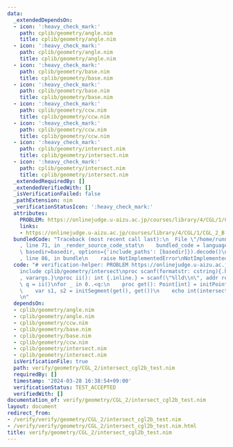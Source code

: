 ```yaml
---
data:
  _extendedDependsOn:
  - icon: ':heavy_check_mark:'
    path: cplib/geometry/angle.nim
    title: cplib/geometry/angle.nim
  - icon: ':heavy_check_mark:'
    path: cplib/geometry/angle.nim
    title: cplib/geometry/angle.nim
  - icon: ':heavy_check_mark:'
    path: cplib/geometry/base.nim
    title: cplib/geometry/base.nim
  - icon: ':heavy_check_mark:'
    path: cplib/geometry/base.nim
    title: cplib/geometry/base.nim
  - icon: ':heavy_check_mark:'
    path: cplib/geometry/ccw.nim
    title: cplib/geometry/ccw.nim
  - icon: ':heavy_check_mark:'
    path: cplib/geometry/ccw.nim
    title: cplib/geometry/ccw.nim
  - icon: ':heavy_check_mark:'
    path: cplib/geometry/intersect.nim
    title: cplib/geometry/intersect.nim
  - icon: ':heavy_check_mark:'
    path: cplib/geometry/intersect.nim
    title: cplib/geometry/intersect.nim
  _extendedRequiredBy: []
  _extendedVerifiedWith: []
  _isVerificationFailed: false
  _pathExtension: nim
  _verificationStatusIcon: ':heavy_check_mark:'
  attributes:
    PROBLEM: https://onlinejudge.u-aizu.ac.jp/courses/library/4/CGL/1/CGL_2_B
    links:
    - https://onlinejudge.u-aizu.ac.jp/courses/library/4/CGL/1/CGL_2_B
  bundledCode: "Traceback (most recent call last):\n  File \"/home/runner/.local/lib/python3.10/site-packages/onlinejudge_verify/documentation/build.py\"\
    , line 71, in _render_source_code_stat\n    bundled_code = language.bundle(stat.path,\
    \ basedir=basedir, options={'include_paths': [basedir]}).decode()\n  File \"/home/runner/.local/lib/python3.10/site-packages/onlinejudge_verify/languages/nim.py\"\
    , line 86, in bundle\n    raise NotImplementedError\nNotImplementedError\n"
  code: "# verification-helper: PROBLEM https://onlinejudge.u-aizu.ac.jp/courses/library/4/CGL/1/CGL_2_B\n\
    include cplib/geometry/intersect\nproc scanf(formatstr: cstring){.header: \"<stdio.h>\"\
    , varargs.}\nproc ii(): int {.inline.} = scanf(\"%lld\\n\", addr result)\n\nvar\
    \ q = ii()\nfor _ in 0..<q:\n    proc get(): Point[int] = initPoint(ii(), ii())\n\
    \    var s1, s2 = initSegment(get(), get())\n    echo int(intersect(s1, s2))\n\
    \n"
  dependsOn:
  - cplib/geometry/angle.nim
  - cplib/geometry/angle.nim
  - cplib/geometry/ccw.nim
  - cplib/geometry/base.nim
  - cplib/geometry/base.nim
  - cplib/geometry/ccw.nim
  - cplib/geometry/intersect.nim
  - cplib/geometry/intersect.nim
  isVerificationFile: true
  path: verify/geometry/CGL_2/intersect_cgl2b_test.nim
  requiredBy: []
  timestamp: '2024-03-28 16:38:54+09:00'
  verificationStatus: TEST_ACCEPTED
  verifiedWith: []
documentation_of: verify/geometry/CGL_2/intersect_cgl2b_test.nim
layout: document
redirect_from:
- /verify/verify/geometry/CGL_2/intersect_cgl2b_test.nim
- /verify/verify/geometry/CGL_2/intersect_cgl2b_test.nim.html
title: verify/geometry/CGL_2/intersect_cgl2b_test.nim
---
```

